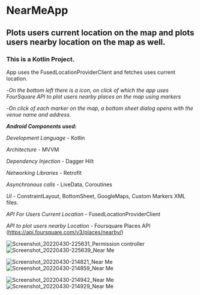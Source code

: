 # NearMeApp

## Plots users current location on the map and plots users nearby location on the map as well.

### This is a Kotlin Project.

App uses the FusedLocationProviderClient and fetches uses current location.

-*On the bottom left there is a icon, on click of which the app uses FourSquare API to plot users nearby places on the map using markers*

-*On click of each marker on the map, a bottom sheet dialog opens with the venue name and address.*

***Android Components used:***

*Development Language* - Kotlin

*Architecture* - MVVM

*Dependency Injection* - Dagger Hilt

*Networking Libraries* - Retrofit

*Asynchronous calls* - LiveData, Coroutines

*UI* - ConstraintLayout, BottomSheet, GoogleMaps, Custom Markers XML files.

*API For Users Current Location* - FusedLocationProviderClient

*API to plot users nearby Location* - Foursquare Places API (https://api.foursquare.com/v3/places/nearby/<PARAMS>)

![Screenshot_20220430-225631_Permission controller](https://user-images.githubusercontent.com/16866972/166221452-0e59ca4b-824d-40cb-8117-f281e06b0784.jpg) ![Screenshot_20220430-225639_Near Me](https://user-images.githubusercontent.com/16866972/166221432-77f9f2f5-ce37-4c6f-9f62-e0511bd583d3.jpg)

![Screenshot_20220430-214821_Near Me](https://user-images.githubusercontent.com/16866972/166221672-e8cafd46-92c4-4f64-bcca-696db82493ed.jpg) ![Screenshot_20220430-214859_Near Me](https://user-images.githubusercontent.com/16866972/166221774-33f8fbbf-04fb-4e2f-b19f-b8df3538608d.jpg)

![Screenshot_20220430-214942_Near Me](https://user-images.githubusercontent.com/16866972/166221804-ded492f7-4a53-415f-8c03-420c304058a7.jpg) ![Screenshot_20220430-214929_Near Me](https://user-images.githubusercontent.com/16866972/166221844-04f49979-3743-4f24-a58c-64b74137c1ac.jpg)





